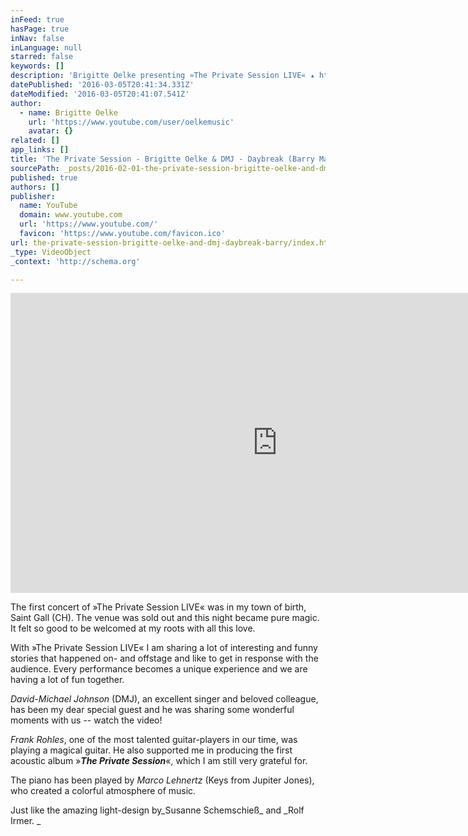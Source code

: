 ```yaml
---
inFeed: true
hasPage: true
inNav: false
inLanguage: null
starred: false
keywords: []
description: 'Brigitte Oelke presenting »The Private Session LIVE« ▴ http://www.theprivatesession.com ▴ Live at the LOKremise, Saint Gall (CH) 2013 ▴ Vocals: Brigitte Oelke & David-Michael Johnson ▴ Guitar: Frank Rohles ▴ Piano: Marco Lehnertz'
datePublished: '2016-03-05T20:41:34.331Z'
dateModified: '2016-03-05T20:41:07.541Z'
author:
  - name: Brigitte Oelke
    url: 'https://www.youtube.com/user/oelkemusic'
    avatar: {}
related: []
app_links: []
title: 'The Private Session - Brigitte Oelke & DMJ - Daybreak (Barry Manilow)'
sourcePath: _posts/2016-02-01-the-private-session-brigitte-oelke-and-dmj-daybreak-barry.md
published: true
authors: []
publisher:
  name: YouTube
  domain: www.youtube.com
  url: 'https://www.youtube.com/'
  favicon: 'https://www.youtube.com/favicon.ico'
url: the-private-session-brigitte-oelke-and-dmj-daybreak-barry/index.html
_type: VideoObject
_context: 'http://schema.org'

---
```

<iframe src="https://cdn.embedly.com/widgets/media.html?src=https%3A%2F%2Fwww.youtube.com%2Fembed%2F5tHs8ocL1IM%3Ffeature%3Doembed&amp;url=https%3A%2F%2Fwww.youtube.com%2Fwatch%3Fv%3D5tHs8ocL1IM%26feature%3Dyoutu.be&amp;image=https%3A%2F%2Fi.ytimg.com%2Fvi%2F5tHs8ocL1IM%2Fhqdefault.jpg&amp;key=b7d04c9b404c499eba89ee7072e1c4f7&amp;type=text%2Fhtml&amp;schema=youtube" width="854" height="480" scrolling="no" frameborder="0" allowfullscreen="allowfullscreen" style=""></iframe>

The first concert of  »The Private Session LIVE« was in my town of birth, Saint Gall (CH). The venue was sold out and this night became pure magic. It felt so good to be welcomed at my roots with all this love. 

With »The Private Session LIVE« I am sharing a lot of interesting and funny stories that happened on- and offstage and like to get in response with the audience. Every performance becomes a unique experience and we are having a lot of fun together.  

_David-Michael Johnson_ (DMJ), an excellent singer and beloved colleague, has been my dear special guest and he was sharing some wonderful moments with us -- watch the video! 

_Frank Rohles_, one of the most talented guitar-players in our time, was playing a magical guitar. He also supported me in producing the first acoustic album »**_The Private Session_**«, which I am still very grateful for. 

The piano has been played by _Marco Lehnertz_ (Keys from Jupiter Jones), who created a colorful atmosphere of music. 

Just like the amazing light-design by_Susanne Schemschieß_ and _Rolf Irmer. _